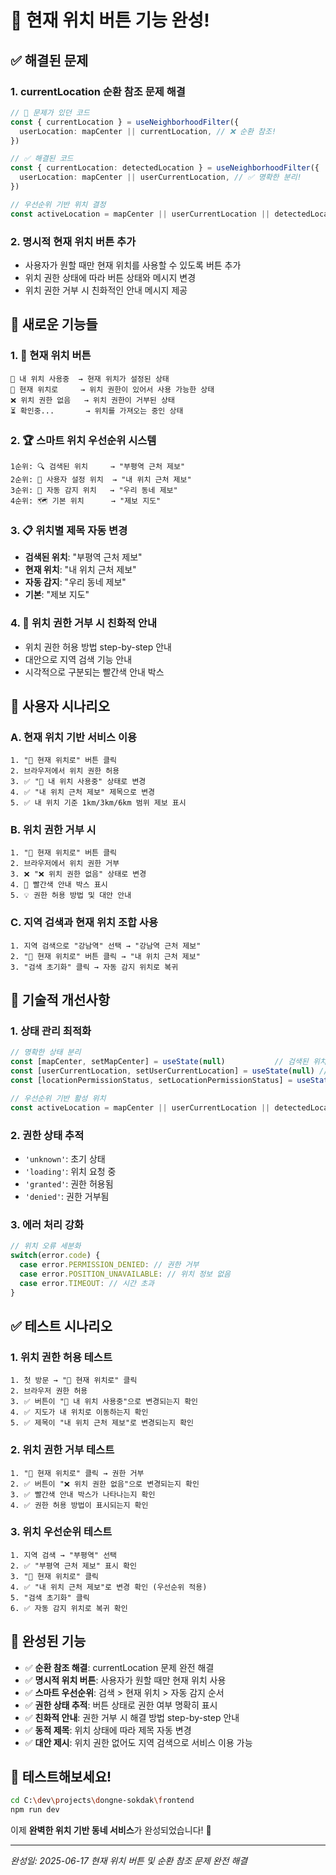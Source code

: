 # 🎯 현재 위치 버튼 기능 완성!

## ✅ **해결된 문제**

### **1. currentLocation 순환 참조 문제 해결**
```typescript
// 🔴 문제가 있던 코드
const { currentLocation } = useNeighborhoodFilter({
  userLocation: mapCenter || currentLocation, // ❌ 순환 참조!
})

// ✅ 해결된 코드  
const { currentLocation: detectedLocation } = useNeighborhoodFilter({
  userLocation: mapCenter || userCurrentLocation, // ✅ 명확한 분리!
})

// 우선순위 기반 위치 결정
const activeLocation = mapCenter || userCurrentLocation || detectedLocation
```

### **2. 명시적 현재 위치 버튼 추가**
- 사용자가 원할 때만 현재 위치를 사용할 수 있도록 버튼 추가
- 위치 권한 상태에 따라 버튼 상태와 메시지 변경
- 위치 권한 거부 시 친화적인 안내 메시지 제공

## 🎯 **새로운 기능들**

### **1. 📍 현재 위치 버튼**
```
🎯 내 위치 사용중  → 현재 위치가 설정된 상태
📍 현재 위치로     → 위치 권한이 있어서 사용 가능한 상태  
❌ 위치 권한 없음   → 위치 권한이 거부된 상태
⏳ 확인중...       → 위치를 가져오는 중인 상태
```

### **2. 🏆 스마트 위치 우선순위 시스템**
```
1순위: 🔍 검색된 위치     → "부평역 근처 제보"
2순위: 🎯 사용자 설정 위치  → "내 위치 근처 제보"  
3순위: 📍 자동 감지 위치   → "우리 동네 제보"
4순위: 🗺️ 기본 위치      → "제보 지도"
```

### **3. 📋 위치별 제목 자동 변경**
- **검색된 위치**: "부평역 근처 제보"
- **현재 위치**: "내 위치 근처 제보"  
- **자동 감지**: "우리 동네 제보"
- **기본**: "제보 지도"

### **4. 🚫 위치 권한 거부 시 친화적 안내**
- 위치 권한 허용 방법 step-by-step 안내
- 대안으로 지역 검색 기능 안내
- 시각적으로 구분되는 빨간색 안내 박스

## 🚀 **사용자 시나리오**

### **A. 현재 위치 기반 서비스 이용**
```
1. "📍 현재 위치로" 버튼 클릭
2. 브라우저에서 위치 권한 허용
3. ✅ "🎯 내 위치 사용중" 상태로 변경
4. ✅ "내 위치 근처 제보" 제목으로 변경
5. ✅ 내 위치 기준 1km/3km/6km 범위 제보 표시
```

### **B. 위치 권한 거부 시**
```
1. "📍 현재 위치로" 버튼 클릭  
2. 브라우저에서 위치 권한 거부
3. ❌ "❌ 위치 권한 없음" 상태로 변경
4. 🚫 빨간색 안내 박스 표시
5. 💡 권한 허용 방법 및 대안 안내
```

### **C. 지역 검색과 현재 위치 조합 사용**
```
1. 지역 검색으로 "강남역" 선택 → "강남역 근처 제보"
2. "📍 현재 위치로" 버튼 클릭 → "내 위치 근처 제보"
3. "검색 초기화" 클릭 → 자동 감지 위치로 복귀
```

## 🔧 **기술적 개선사항**

### **1. 상태 관리 최적화**
```typescript
// 명확한 상태 분리
const [mapCenter, setMapCenter] = useState(null)           // 검색된 위치
const [userCurrentLocation, setUserCurrentLocation] = useState(null) // 사용자 설정 위치  
const [locationPermissionStatus, setLocationPermissionStatus] = useState('unknown') // 권한 상태

// 우선순위 기반 활성 위치
const activeLocation = mapCenter || userCurrentLocation || detectedLocation
```

### **2. 권한 상태 추적**
- `'unknown'`: 초기 상태
- `'loading'`: 위치 요청 중
- `'granted'`: 권한 허용됨
- `'denied'`: 권한 거부됨

### **3. 에러 처리 강화**
```typescript
// 위치 오류 세분화
switch(error.code) {
  case error.PERMISSION_DENIED: // 권한 거부
  case error.POSITION_UNAVAILABLE: // 위치 정보 없음
  case error.TIMEOUT: // 시간 초과
}
```

## ✅ **테스트 시나리오**

### **1. 위치 권한 허용 테스트**
```
1. 첫 방문 → "📍 현재 위치로" 클릭
2. 브라우저 권한 허용
3. ✅ 버튼이 "🎯 내 위치 사용중"으로 변경되는지 확인
4. ✅ 지도가 내 위치로 이동하는지 확인
5. ✅ 제목이 "내 위치 근처 제보"로 변경되는지 확인
```

### **2. 위치 권한 거부 테스트**
```
1. "📍 현재 위치로" 클릭 → 권한 거부
2. ✅ 버튼이 "❌ 위치 권한 없음"으로 변경되는지 확인
3. ✅ 빨간색 안내 박스가 나타나는지 확인
4. ✅ 권한 허용 방법이 표시되는지 확인
```

### **3. 위치 우선순위 테스트**
```
1. 지역 검색 → "부평역" 선택
2. ✅ "부평역 근처 제보" 표시 확인
3. "📍 현재 위치로" 클릭
4. ✅ "내 위치 근처 제보"로 변경 확인 (우선순위 적용)
5. "검색 초기화" 클릭
6. ✅ 자동 감지 위치로 복귀 확인
```

## 🎉 **완성된 기능**

- ✅ **순환 참조 해결**: currentLocation 문제 완전 해결
- ✅ **명시적 위치 버튼**: 사용자가 원할 때만 현재 위치 사용
- ✅ **스마트 우선순위**: 검색 > 현재 위치 > 자동 감지 순서
- ✅ **권한 상태 추적**: 버튼 상태로 권한 여부 명확히 표시
- ✅ **친화적 안내**: 권한 거부 시 해결 방법 step-by-step 안내
- ✅ **동적 제목**: 위치 상태에 따라 제목 자동 변경
- ✅ **대안 제시**: 위치 권한 없어도 지역 검색으로 서비스 이용 가능

## 🚀 **테스트해보세요!**

```bash
cd C:\dev\projects\dongne-sokdak\frontend
npm run dev
```

이제 **완벽한 위치 기반 동네 서비스**가 완성되었습니다! 🎯

---
*완성일: 2025-06-17*
*현재 위치 버튼 및 순환 참조 문제 완전 해결*
